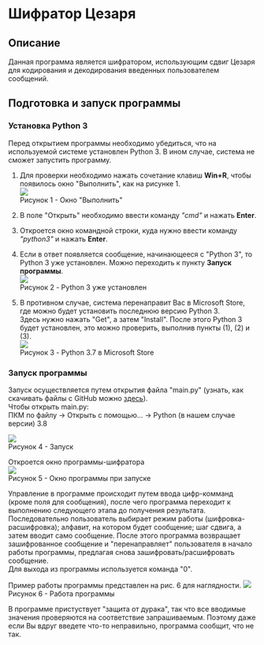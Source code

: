 # Шифратор Цезаря

## Описание

Данная программа является шифратором, использующим сдвиг Цезаря для кодирования и декодирования введенных пользователем сообщений.

## Подготовка и запуск программы

### Установка Python 3
Перед открытием программы необходимо убедиться, что на используемой системе установлен Python 3. В ином случае, система не сможет запустить программу.

1) Для проверки необходимо нажать сочетание клавиш **Win+R**, чтобы появилось окно "Выполнить", как на рисунке 1.  
![](https://i.imgur.com/XBO5YZP.png)  
Рисунок 1 - Окно "Выполнить"

2) В поле "Открыть" необходимо ввести команду *"cmd"* и нажать **Enter**.

3) Откроется окно командной строки, куда нужно ввести команду *"python3"* и нажать **Enter**.

4) Если в ответ появляется сообщение, начинающееся с "Python 3", то Python 3 уже установлен. Можно переходить к пункту **Запуск программы**.  
![](https://i.imgur.com/abSw4NC.png)  
Рисунок 2 - Python 3 уже установлен

5) В противном случае, система перенаправит Вас в Microsoft Store, где можно будет установить последнюю версию Python 3.  
Здесь нужно нажать "Get", а затем "Install". После этого Python 3 будет установлен, это можно проверить, выполнив пункты (1), (2) и (3).  
![](https://i.imgur.com/YEKNNoT.png)  
Рисунок 3 - Python 3.7 в Microsoft Store  

### Запуск программы

Запуск осуществляется путем открытия файла "main.py" (узнать, как скачивать файлы с GitHub можно [здесь](http://blog.harrix.org/article/933#h2_2)).  
Чтобы открыть main.py:  
ПКМ по файлу -> Открыть с помощью... -> Python (в нашем случае версии) 3.8

![](https://i.imgur.com/AG2b0hG.png)  
Рисунок 4 - Запуск  


Откроется окно программы-шифратора  
![](https://i.imgur.com/FqCd3Gr.png)  
Рисунок 5 - Окно программы при запуске  


Управление в программе происходит путем ввода цифр-комманд (кроме поля для сообщения), после чего программа переходит к выполнению следующего этапа до получения результата.  
Последовательно пользователь выбирает режим работы (шифровка-расшифровка); алфавит, на котором будет сообщение; шаг сдвига, а затем вводит само сообщение.
После этого программа возвращает зашифрованное сообщение и "перенаправляет" пользователя в начало работы программы, предлагая снова зашифровать/расшифровать сообщение.  
Для выхода из программы используется команда "0".

Пример работы программы представлен на рис. 6 для наглядности.
![](https://i.imgur.com/tS2NPPW.png)  
Рисунок 6 - Работа программы

В программе пристуствует "защита от дурака", так что все вводимые значения проверяются на соответствие запрашиваемым. Поэтому даже если Вы вдруг введете что-то неправильно, программа сообщит, что не так.
